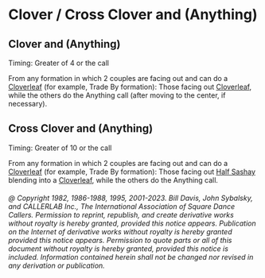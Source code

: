 
# Clover / Cross Clover and (Anything)

## Clover and (Anything)

Timing: Greater of 4 or the call

From any formation in which 2 couples are facing out and can do a
[Cloverleaf](../ms/cloverleaf.md) (for example, Trade By formation): 
Those facing out [Cloverleaf](../ms/cloverleaf.md),
while the others do the Anything call (after
moving to the center, if necessary).

## Cross Clover and (Anything)

Timing: Greater of 10 or the call

From any formation in which 2 couples are facing out and can do a
[Cloverleaf](../ms/cloverleaf.md)
(for example, Trade By formation): Those facing out
[Half Sashay](../b1/sashay.md) blending into a
[Cloverleaf](../ms/cloverleaf.md),
while the others do the Anything call.

###### @ Copyright 1982, 1986-1988, 1995, 2001-2023. Bill Davis, John Sybalsky, and CALLERLAB Inc., The International Association of Square Dance Callers. Permission to reprint, republish, and create derivative works without royalty is hereby granted, provided this notice appears. Publication on the Internet of derivative works without royalty is hereby granted provided this notice appears. Permission to quote parts or all of this document without royalty is hereby granted, provided this notice is included. Information contained herein shall not be changed nor revised in any derivation or publication.
